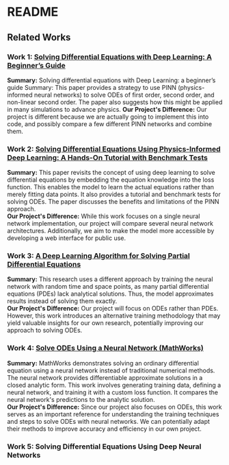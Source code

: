 # README

## Related Works

### Work 1: [Solving Differential Equations with Deep Learning: A Beginner’s Guide](https://arxiv.org/abs/2307.11237)
**Summary:** Solving differential equations with Deep Learning: a beginner’s guide 
Summary: This paper provides a strategy to use PINN (physics-informed neural networks) to solve ODEs of first order, second order, and non-linear second order. The paper also suggests how this might be applied in many simulations to advance physics. 
**Our Project's Difference:** Our project is different because we are actually going to implement this into code, and possibly compare a few different PINN networks and combine them.

### Work 2: [Solving Differential Equations Using Physics-Informed Deep Learning: A Hands-On Tutorial with Benchmark Tests](https://arxiv.org/abs/2302.12260)  
**Summary:** This paper revisits the concept of using deep learning to solve differential equations by embedding the equation knowledge into the loss function. This enables the model to learn the actual equations rather than merely fitting data points. It also provides a tutorial and benchmark tests for solving ODEs. The paper discusses the benefits and limitations of the PINN approach.  
**Our Project's Difference:** While this work focuses on a single neural network implementation, our project will compare several neural network architectures. Additionally, we aim to make the model more accessible by developing a web interface for public use.

### Work 3: [A Deep Learning Algorithm for Solving Partial Differential Equations](https://www.sciencedirect.com/science/article/pii/S0021999118305527)  
**Summary:** This research uses a different approach by training the neural network with random time and space points, as many partial differential equations (PDEs) lack analytical solutions. Thus, the model approximates results instead of solving them exactly.  
**Our Project's Difference:** Our project will focus on ODEs rather than PDEs. However, this work introduces an alternative training methodology that may yield valuable insights for our own research, potentially improving our approach to solving ODEs.

### Work 4: [Solve ODEs Using a Neural Network (MathWorks)](https://www.mathworks.com/help/deeplearning/ug/solve-odes-using-a-neural-network.html)  
**Summary:** MathWorks demonstrates solving an ordinary differential equation using a neural network instead of traditional numerical methods. The neural network provides differentiable approximate solutions in a closed analytic form. This work involves generating training data, defining a neural network, and training it with a custom loss function. It compares the neural network's predictions to the analytic solution.  
**Our Project's Difference:** Since our project also focuses on ODEs, this work serves as an important reference for understanding the training techniques and steps to solve ODEs with neural networks. We can potentially adapt their methods to improve accuracy and efficiency in our own project.

### Work 5: Solving Differential Equations Using Deep Neural Networks  
